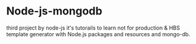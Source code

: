 # Node-js-mongodb
third project by node-js it's tutorails to learn not for production &amp; HBS template generator with Node.js packages and resources and mongo-db.
